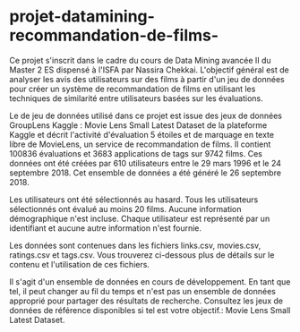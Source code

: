 # projet-datamining-recommandation-de-films-
Ce projet s'inscrit dans le cadre du cours de Data Mining avancée II du Master 2 ES dispensé à l'ISFA par Nassira Chekkai. L'objectif général est de analyser les avis des utilisateurs sur des films à partir d'un jeu de données pour créer un système de recommandation de films en utilisant les techniques de similarité entre utilisateurs basées sur les évaluations.

Le de jeu de données utilisé dans ce projet est issue des jeux de données GroupLens Kaggle : Movie Lens Small Latest Dataset de la plateforme Kaggle et décrit l'activité d'évaluation 5 étoiles et de marquage en texte libre de MovieLens, un service de recommandation de films. Il contient 100836 évaluations et 3683 applications de tags sur 9742 films. Ces données ont été créées par 610 utilisateurs entre le 29 mars 1996 et le 24 septembre 2018. Cet ensemble de données a été généré le 26 septembre 2018.

Les utilisateurs ont été sélectionnés au hasard. Tous les utilisateurs sélectionnés ont évalué au moins 20 films. Aucune information démographique n'est incluse. Chaque utilisateur est représenté par un identifiant et aucune autre information n'est fournie.

Les données sont contenues dans les fichiers links.csv, movies.csv, ratings.csv et tags.csv. Vous trouverez ci-dessous plus de détails sur le contenu et l'utilisation de ces fichiers.

Il s'agit d'un ensemble de données en cours de développement. En tant que tel, il peut changer au fil du temps et n'est pas un ensemble de données approprié pour partager des résultats de recherche. Consultez les jeux de données de référence disponibles si tel est votre objectif.: Movie Lens Small Latest Dataset. 
